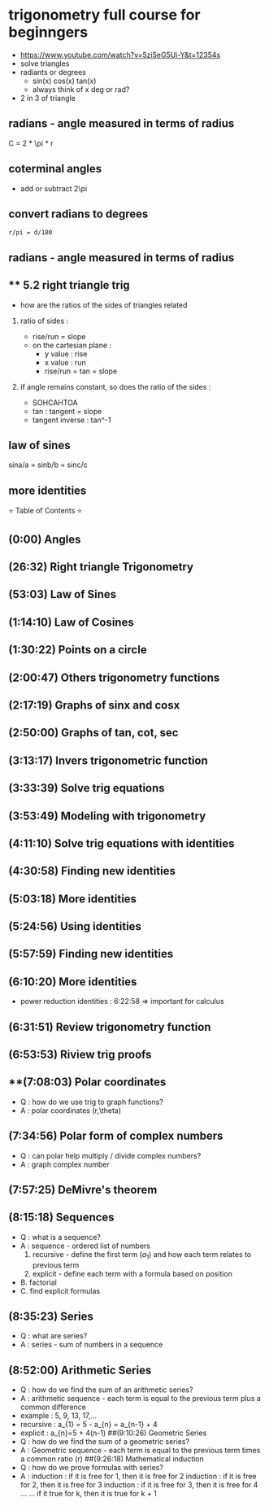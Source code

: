 # trigonometry full course for beginngers
- https://www.youtube.com/watch?v=5zi5eG5Ui-Y&t=12354s
- solve triangles
- radiants or degrees
    - sin(x) cos(x) tan(x)
    - always think of x deg or rad?
- 2 in 3 of triangle
## radians - angle measured in terms of radius
C = 2 * \pi * r

## coterminal angles
- add or subtract 2\pi

## convert radians to degrees
```
r/pi = d/180
```

## radians - angle measured in terms of radius

## ** 5.2 right triangle trig
- how are the ratios of the sides of triangles related
1. ratio of sides :
    - rise/run = slope
    - on the cartesian plane :
        - y value : rise
        - x value : run
        - rise/run = tan = slope

2. if angle remains constant, so does the ratio of the sides :
    - SOHCAHTOA
    - tan : tangent = slope
    - tangent inverse : tan^-1

## law of sines
sina/a = sinb/b = sinc/c

## more identities


⭐️ Table of Contents ⭐
## (0:00)   Angles
## (26:32)   Right triangle Trigonometry
## (53:03)   Law of Sines
## (1:14:10) Law of Cosines
## (1:30:22) Points on a circle
## (2:00:47) Others trigonometry functions
## (2:17:19) Graphs of sinx and cosx
## (2:50:00) Graphs of tan, cot, sec
## (3:13:17) Invers trigonometric function
## (3:33:39) Solve trig equations
## (3:53:49) Modeling with trigonometry
## (4:11:10) Solve trig equations with identities
## (4:30:58) Finding new identities
## (5:03:18) More identities
## (5:24:56) Using identities
## (5:57:59) Finding new identities

## (6:10:20) More identities
- power reduction identities : 6:22:58 => important for calculus

## (6:31:51) Review trigonometry function
## (6:53:53) Riview trig proofs
## **(7:08:03) Polar coordinates
- Q : how do we use trig to graph functions?
- A : polar coordinates (r,\theta)

## (7:34:56) Polar form of complex numbers
- Q : can polar help multiply / divide complex numbers?
- A : graph complex number

## (7:57:25) DeMivre's theorem

## (8:15:18) Sequences
- Q : what is a sequence? 
- A : sequence - ordered list of numbers
    1. recursive - define the first term ($a_{1}$) and how each term relates to previous term
    2. explicit - define each term with a formula based on position
- B. factorial
- C. find explicit formulas
## (8:35:23) Series
- Q : what are series?
- A : series - sum of numbers in a sequence
## (8:52:00) Arithmetic Series
- Q : how do we find the sum of an arithmetic series?
- A : arithmetic sequence - each term is equal to the previous term plus a common difference
- example : 5, 9, 13, 17,...
- recursive : a_{1} = 5
            - a_{n} = a_{n-1} + 4
- explicit : a_{n}=5 + 4(n-1)
##(9:10:26) Geometric Series
- Q : how do we find the sum of a geometric series?
- A : Geometric sequence - each term is equal to the previous term times a common ratio (r)
##(9:26:18) Mathematical induction
- Q : how do we prove formulas with series?
- A : induction : if it is free for 1, then it is free for 2
      induction : if it is free for 2, then it is free for 3
      induction : if it is free for 3, then it is free for 4
        ...
        ...
      if it true for k, then it is true for k + 1

